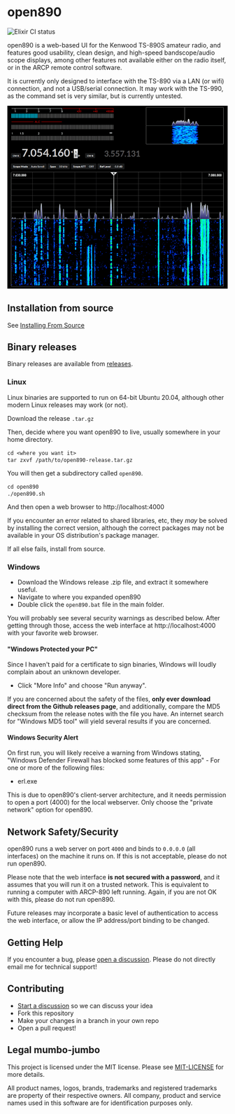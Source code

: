 # open890

![Elixir CI status](https://github.com/tonyc/open890/workflows/Test/badge.svg)

open890 is a web-based UI for the Kenwood TS-890S amateur radio, and features good usability, 
clean design, and high-speed bandscope/audio scope displays, among other features not available
either on the radio itself, or in the ARCP remote control software.

It is currently only designed to interface with the TS-890 via a LAN (or wifi) connection, and not
a USB/serial connection. It may work with the TS-990, as the command set is very similar, but is
currently untested.

![open890 screenshot](docs/screenshot.png)

## Installation from source

See [Installing From Source](https://github.com/tonyc/open890/wiki/Installing-From-Source)


## Binary releases

Binary releases are available from [releases](https://github.com/tonyc/open890/releases/latest).

### Linux

Linux binaries are supported to run on 64-bit Ubuntu 20.04, although other modern Linux releases may work (or not).

Download the release `.tar.gz`

Then, decide where you want open890 to live, usually somewhere in your home directory.

    cd <where you want it>
    tar zxvf /path/to/open890-release.tar.gz
    
You will then get a subdirectory called `open890`.

    cd open890
    ./open890.sh

And then open a web browser to http://localhost:4000

If you encounter an error related to shared libraries, etc, they _may_ be solved by installing the correct version,
although the correct packages may not be available in your OS distribution's package manager. 

If all else fails, install from source.

### Windows

  * Download the Windows release .zip file, and extract it somewhere useful.
  * Navigate to where you expanded open890
  * Double click the `open890.bat` file in the main folder.

You will probably see several security warnings as described below. After getting through those, access the web interface at http://localhost:4000 with your favorite web browser.

#### "Windows Protected your PC"

Since I haven't paid for a certificate to sign binaries, Windows will loudly complain about an unknown developer.

 * Click "More Info" and choose "Run anyway". 

If you are concerned about the safety of the files, **only ever download direct from the Github releases page**, and additionally, compare the MD5 checksum from the release notes with the file you have. An internet search for "Windows MD5 tool" will yield several results if you are concerned.

#### Windows Security Alert

On first run, you will likely receive a warning from Windows stating, "Windows Defender Firewall has blocked some features of this app" - For one or more of the following files:

 * erl.exe

This is due to open890's client-server architecture, and it needs permission to open a port (4000) for the local webserver. Only choose the "private network" option for open890.

## Network Safety/Security

open890 runs a web server on port `4000` and binds to `0.0.0.0` (all interfaces) on the machine it runs on. If this is not acceptable, please do not run open890.

Please note that the web interface **is not secured with a password**, and it assumes that you will run it on a trusted network. This is equivalent to running a computer with ARCP-890 left running. Again, if you are not OK with this, please do not run open890.

Future releases may incorporate a basic level of authentication to access the web interface, or allow the IP address/port binding to be changed.

## Getting Help

If you encounter a bug, please [open a discussion](https://github.com/tonyc/open890/discussions). Please do not directly email me for technical support!

## Contributing

* [Start a discussion](https://groups.io/g/open890) so we can discuss your idea
* Fork this repository
* Make your changes in a branch in your own repo
* Open a pull request!

## Legal mumbo-jumbo

This project is licensed under the MIT license. Please see [MIT-LICENSE](MIT-LICENSE) for more details.

All product names, logos, brands, trademarks and registered trademarks are property of their respective owners. All company, product and service names used in this software are for identification purposes only.

